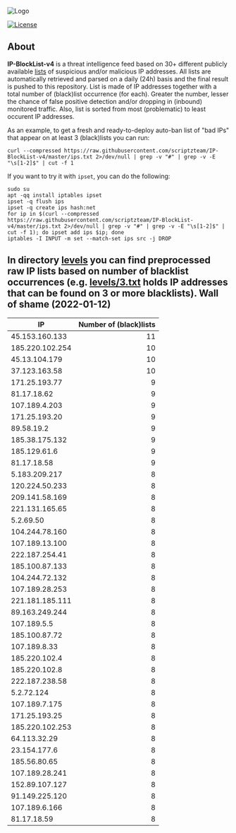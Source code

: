 ![Logo](https://i.imgur.com/PyKLAe7.png)

[![License](https://img.shields.io/badge/license-The_Unlicense-red.svg)](https://unlicense.org/)

About
----

**IP-BlockList-v4** is a threat intelligence feed based on 30+ different publicly available [lists](https://github.com/stamparm/maltrail) of suspicious and/or malicious IP addresses. All lists are automatically retrieved and parsed on a daily (24h) basis and the final result is pushed to this repository. List is made of IP addresses together with a total number of (black)list occurrence (for each). Greater the number, lesser the chance of false positive detection and/or dropping in (inbound) monitored traffic. Also, list is sorted from most (problematic) to least occurent IP addresses.

As an example, to get a fresh and ready-to-deploy auto-ban list of "bad IPs" that appear on at least 3 (black)lists you can run:

```
curl --compressed https://raw.githubusercontent.com/scriptzteam/IP-BlockList-v4/master/ips.txt 2>/dev/null | grep -v "#" | grep -v -E "\s[1-2]$" | cut -f 1
```

If you want to try it with `ipset`, you can do the following:

```
sudo su
apt -qq install iptables ipset
ipset -q flush ips
ipset -q create ips hash:net
for ip in $(curl --compressed https://raw.githubusercontent.com/scriptzteam/IP-BlockList-v4/master/ips.txt 2>/dev/null | grep -v "#" | grep -v -E "\s[1-2]$" | cut -f 1); do ipset add ips $ip; done
iptables -I INPUT -m set --match-set ips src -j DROP
```

In directory [levels](levels) you can find preprocessed raw IP lists based on number of blacklist occurrences (e.g. [levels/3.txt](levels/3.txt) holds IP addresses that can be found on 3 or more blacklists).
Wall of shame (2022-01-12)
----

|IP|Number of (black)lists|
|---|--:|
45.153.160.133|11
185.220.102.254|10
45.13.104.179|10
37.123.163.58|10
171.25.193.77|9
81.17.18.62|9
107.189.4.203|9
171.25.193.20|9
89.58.19.2|9
185.38.175.132|9
185.129.61.6|9
81.17.18.58|9
5.183.209.217|8
120.224.50.233|8
209.141.58.169|8
221.131.165.65|8
5.2.69.50|8
104.244.78.160|8
107.189.13.100|8
222.187.254.41|8
185.100.87.133|8
104.244.72.132|8
107.189.28.253|8
221.181.185.111|8
89.163.249.244|8
107.189.5.5|8
185.100.87.72|8
107.189.8.33|8
185.220.102.4|8
185.220.102.8|8
222.187.238.58|8
5.2.72.124|8
107.189.7.175|8
171.25.193.25|8
185.220.102.253|8
64.113.32.29|8
23.154.177.6|8
185.56.80.65|8
107.189.28.241|8
152.89.107.127|8
91.149.225.120|8
107.189.6.166|8
81.17.18.59|8
